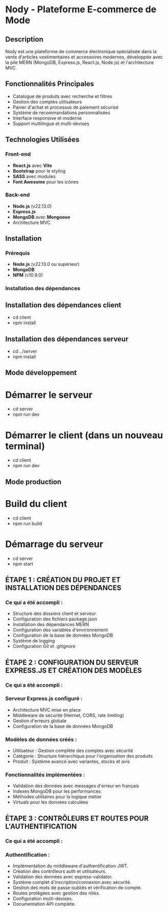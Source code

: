 # Nody - Plateforme E-commerce de Mode

## Description
Nody est une plateforme de commerce électronique spécialisée dans la vente d'articles vestimentaires et accessoires modernes, développée avec la pile MERN (MongoDB, Express.js, React.js, Node.js) et l'architecture MVC.

## Fonctionnalités Principales
- Catalogue de produits avec recherche et filtres
- Gestion des comptes utilisateurs
- Panier d'achat et processus de paiement sécurisé
- Système de recommandations personnalisées
- Interface responsive et moderne
- Support multilingue et multi-devises

## Technologies Utilisées
### Front-end
- **React.js** avec **Vite**
- **Bootstrap** pour le styling
- **SASS** avec modules
- **Font Awesome** pour les icônes

### Back-end
- **Node.js** (v22.13.0)
- **Express.js**
- **MongoDB** avec **Mongoose**
- Architecture MVC

## Installation
### Prérequis
- **Node.js** (v22.13.0 ou supérieur)
- **MongoDB**
- **NPM** (v10.9.0)

### Installation des dépendances

## Installation des dépendances client
- cd client
- npm install

## Installation des dépendances serveur  
- cd ../server
- npm install


## Mode développement
# Démarrer le serveur
- cd server
- npm run dev

# Démarrer le client (dans un nouveau terminal)
- cd client
- npm run dev

## Mode production
# Build du client
- cd client
- npm run build

# Démarrage du serveur
- cd server
- npm start


## ÉTAPE 1 : CRÉATION DU PROJET ET INSTALLATION DES DÉPENDANCES 
### Ce qui a été accompli :
-   Structure des dossiers client et serveur
-   Configuration des fichiers package.json
-   Installation des dépendances MERN
-   Configuration des variables d'environnement
-   Configuration de la base de données MongoDB
-   Système de logging
-   Configuration Git et .gitignore

## ÉTAPE 2 : CONFIGURATION DU SERVEUR EXPRESS.JS ET CRÉATION DES MODÈLES 
### Ce qui a été accompli :

### Serveur Express.js configuré :
-   Architecture MVC mise en place
-   Middleware de sécurité (Helmet, CORS, rate limiting)
-   Gestion d'erreurs globale
-   Configuration de la base de données MongoDB

### Modèles de données créés :
-   Utilisateur : Gestion complète des comptes avec sécurité
-   Catégorie : Structure hiérarchique pour l'organisation des produits
-   Produit : Système avancé avec variantes, stocks et avis

### Fonctionnalités implémentées :
-   Validation des données avec messages d'erreur en français
-   Indexes MongoDB pour les performances
-   Méthodes utilitaires pour la logique métier
-   Virtuals pour les données calculées

## ÉTAPE 3 : CONTRÔLEURS ET ROUTES POUR L'AUTHENTIFICATION 
### Ce qui a été accompli :

### Authentification :

-   Implémentation du middleware d'authentification JWT.
-   Création des contrôleurs auth et utilisateurs.
-   Validation des données avec express-validator.
-   Système complet d'inscription/connexion avec sécurité.
-   Gestion des mots de passe oubliés et vérification de compte.
-   Routes protégées avec gestion des rôles.
-   Configuration multi-devises.
-   Documentation API complète.
